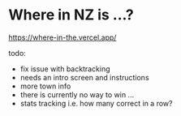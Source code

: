 
# Where in NZ is ...?

https://where-in-the.vercel.app/

todo:
* fix issue with backtracking
* needs an intro screen and instructions
* more town info
* there is currently no way to win ...
* stats tracking i.e. how many correct in a row?

